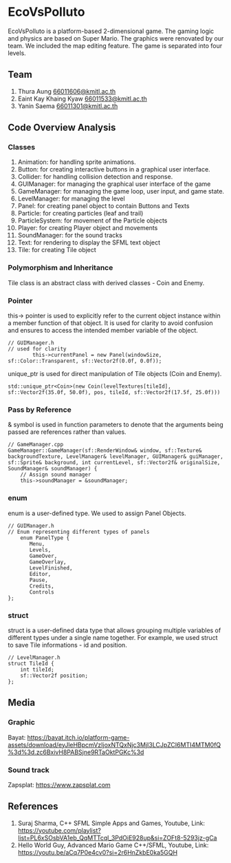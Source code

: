 # EcoVsPolluto

EcoVsPolluto is a platform-based 2-dimensional game. The gaming logic and physics are based on Super Mario.
The graphics were renovated by our team. We included the map editing feature. The game is separated into four levels.

## Team
1. Thura Aung <66011606@kmitl.ac.th>
2. Eaint Kay Khaing Kyaw <66011533@kmitl.ac.th>
3. Yanin Saema <66011301@kmitl.ac.th>

## Code Overview Analysis 
### Classes
1. Animation: for handling sprite animations.
2. Button: for creating interactive buttons in a graphical user interface.
3. Collider: for handling collision detection and response.
4. GUIManager: for managing the graphical user interface of the game
5. GameManager: for managing the game loop, user input, and game state.
6. LevelManager: for managing the level
7. Panel: for creating panel object to contain Buttons and Texts
8. Particle: for creating particles (leaf and trail) 
9. ParticleSystem: for movement of the Particle objects
10. Player: for creating Player object and movements
11. SoundManager: for the sound tracks
12. Text: for rendering to display the SFML text object
13. Tile: for creating Tile object

### Polymorphism and Inheritance
Tile class is an abstract class with derived classes - Coin and Enemy.

### Pointer
this-> pointer is used to explicitly refer to the current object instance within a member function of that object. It is used for clarity to avoid confusion and ensures to access the intended member variable of the object.
```
// GUIManager.h
// used for clarity
		this->currentPanel = new Panel(windowSize, sf::Color::Transparent, sf::Vector2f(0.0f, 0.0f));
```

unique_ptr is used for direct manipulation of Tile objects (Coin and Enemy).
```
std::unique_ptr<Coin>(new Coin(levelTextures[tileId], sf::Vector2f(35.0f, 50.0f), pos, tileId, sf::Vector2f(17.5f, 25.0f)))
```

### Pass by Reference
& symbol is used in function parameters to denote that the arguments being passed are references rather than values.

```
// GameManager.cpp
GameManager::GameManager(sf::RenderWindow& window, sf::Texture& backgroundTexture, LevelManager& levelManager, GUIManager& guiManager, sf::Sprite& background, int currentLevel, sf::Vector2f& originalSize, SoundManager& soundManager) {
    // Assign sound manager
    this->soundManager = &soundManager;
```

### enum
enum is a user-defined type. We used to assign Panel Objects.
```
// GUIManager.h
// Enum representing different types of panels
	enum PanelType { 
	   Menu, 
	   Levels, 
	   GameOver, 
	   GameOverlay, 
	   LevelFinished, 
	   Editor, 
	   Pause, 
	   Credits, 
	   Controls 
};
```

### struct
struct is a user-defined data type that allows grouping multiple variables of different types under a single name together. For example, we used struct to save Tile informations - id and position.

```
// LevelManager.h
struct TileId {
	int tileId;
	sf::Vector2f position;
};
```

## Media 
### Graphic 
Bayat: https://bayat.itch.io/platform-game-assets/download/eyJleHBpcmVzIjoxNTQxNjc3MjI3LCJpZCI6MTI4MTM0fQ%3d%3d.zc6BxivH8PABSjne9RTaOktPGKc%3d 

### Sound track
Zapsplat: https://www.zapsplat.com

## References
1. Suraj Sharma, C++ SFML Simple Apps and Games, Youtube, Link: https://youtube.com/playlist?list=PL6xSOsbVA1eb_QqMTTcql_3PdOiE928up&si=ZOFt8-5293jz-gCa
2. Hello World Guy, Advanced Mario Game C++/SFML, Youtube, Link: https://youtu.be/aCq7P0e4cv0?si=2r6HnZkbE0ka5GQH
